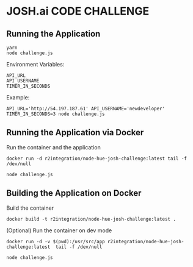 
# JOSH.ai CODE CHALLENGE

## Running the Application
```
yarn
node challenge.js
```

Environment Variables:
```
API_URL
API_USERNAME
TIMER_IN_SECONDS
```

Example:
```
API_URL='http://54.197.187.61' API_USERNAME='newdeveloper' TIMER_IN_SECONDS=3 node challenge.js
```

## Running the Application via Docker

Run the container and the application
```
docker run -d r2integration/node-hue-josh-challenge:latest tail -f /dev/null

node challenge.js
```

## Building the Application on Docker

Build the container
```
docker build -t r2integration/node-hue-josh-challenge:latest .
```

(Optional) Run the container on dev mode
```
docker run -d -v $(pwd):/usr/src/app r2integration/node-hue-josh-challenge:latest  tail -f /dev/null

node challenge.js
```